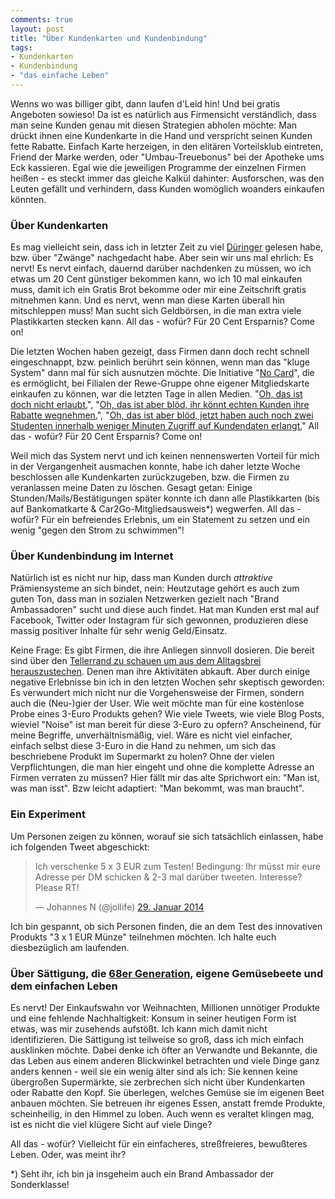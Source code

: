 ```yaml
---
comments: true
layout: post
title: "Über Kundenkarten und Kundenbindung"
tags:
- Kundenkarten
- Kundenbindung
- "das einfache Leben"
---
```

Wenns wo was billiger gibt, dann laufen d'Leid hin! Und bei gratis Angeboten sowieso! Da ist es natürlich aus Firmensicht verständlich, dass man seine Kunden genau mit diesen Strategien abholen möchte: Man drückt ihnen eine Kundenkarte in die Hand und verspricht seinen Kunden fette Rabatte. Einfach Karte herzeigen, in den elitären Vorteilsklub eintreten, Friend der Marke werden, oder "Umbau-Treuebonus" bei der Apotheke ums Eck kassieren. Egal wie die jeweiligen Programme der einzelnen Firmen heißen - es steckt immer das gleiche Kalkül dahinter: Ausforschen, was den Leuten gefällt und verhindern, dass Kunden womöglich woanders einkaufen könnten.

### Über Kundenkarten ###

Es mag vielleicht sein, dass ich in letzter Zeit zu viel [Düringer](http://www.amazon.de/o/ASIN/3990010654/ref=nosim/laafi-21) gelesen habe, bzw. über "Zwänge" nachgedacht habe. Aber sein wir uns mal ehrlich: Es nervt! Es nervt einfach, dauernd darüber nachdenken zu müssen, wo ich etwas um 20 Cent günstiger bekommen kann, wo ich 10 mal einkaufen muss, damit ich ein Gratis Brot bekomme oder mir eine Zeitschrift gratis mitnehmen kann. Und es nervt, wenn man diese Karten überall hin mitschleppen muss! Man sucht sich Geldbörsen, in die man extra viele Plastikkarten stecken kann. All das - wofür? Für 20 Cent Ersparnis? Come on!

Die letzten Wochen haben gezeigt, dass Firmen dann doch recht schnell eingeschnappt, bzw. peinlich berührt sein können, wenn man das "kluge System" dann mal für sich ausnutzen möchte. Die Initiative "[No Card](https://nocard.info/)", die es ermöglicht, bei Filialen der Rewe-Gruppe ohne eigener Mitgliedskarte einkaufen zu können, war die letzten Tage in allen Medien. "[Oh, das ist doch nicht erlaubt.](http://futurezone.at/digital-life/kundenkarten-generator-sorgt-fuer-aerger-bei-billa-und-co/46.509.994)", "[Oh, das ist aber blöd, ihr könnt echten Kunden ihre Rabatte wegnehmen.](http://futurezone.at/digital-life/nocard-kundenkarten-haben-sicherheitsproblem/47.137.900)", "[Oh, das ist aber blöd, jetzt haben auch noch zwei Studenten innerhalb weniger Minuten Zugriff auf Kundendaten erlangt.](http://futurezone.at/digital-life/fh-studenten-knacken-merkur-kundendatenbank/47.341.189)" All das - wofür? Für 20 Cent Ersparnis? Come on!

Weil mich das System nervt und ich keinen nennenswerten Vorteil für mich in der Vergangenheit ausmachen konnte, habe ich daher letzte Woche beschlossen alle Kundenkarten zurückzugeben, bzw. die Firmen zu veranlassen meine Daten zu löschen. Gesagt getan: Einige Stunden/Mails/Bestätigungen später konnte ich dann alle Plastikkarten (bis auf Bankomatkarte & Car2Go-Mitgliedsausweis*) wegwerfen. All das - wofür? Für ein befreiendes Erlebnis, um ein Statement zu setzen und ein wenig "gegen den Strom zu schwimmen"! 

### Über Kundenbindung im Internet ###

Natürlich ist es nicht nur hip, dass man Kunden durch *attraktive* Prämiensysteme an sich bindet, nein: Heutzutage gehört es auch zum guten Ton, dass man in sozialen Netzwerken gezielt nach "Brand Ambassadoren" sucht und diese auch findet. Hat man Kunden erst mal auf Facebook, Twitter oder Instagram für sich gewonnen, produzieren diese massig positiver Inhalte für sehr wenig Geld/Einsatz.

Keine Frage: Es gibt Firmen, die ihre Anliegen sinnvoll dosieren. Die bereit sind über den [Tellerrand zu schauen um aus dem Alltagsbrei herauszustechen](http://johannes.nagl.name/2012/wenn-prinzenrolle-und-ovomaltine-twitter-machen/). Denen man ihre Aktivitäten abkauft. Aber durch einige negative Erlebnisse bin ich in den letzten Wochen sehr skeptisch geworden: Es verwundert mich nicht nur die Vorgehensweise der Firmen, sondern auch die (Neu-)gier der User. Wie weit möchte man für eine kostenlose Probe eines 3-Euro Produkts gehen? Wie viele Tweets, wie viele Blog Posts, wieviel "Noise" ist man bereit für diese 3-Euro zu opfern? Anscheinend, für meine Begriffe, unverhältnismäßig, viel. Wäre es nicht viel einfacher, einfach selbst diese 3-Euro in die Hand zu nehmen, um sich das beschriebene Produkt im Supermarkt zu holen? Ohne der vielen Verpflichtungen, die man hier eingeht und ohne die komplette Adresse an Firmen verraten zu müssen? Hier fällt mir das alte Sprichwort ein: "Man ist, was man isst". Bzw leicht adaptiert: "Man bekommt, was man braucht".

### Ein Experiment ### 

Um Personen zeigen zu können, worauf sie sich tatsächlich einlassen, habe ich folgenden Tweet abgeschickt: 

<blockquote class="twitter-tweet" lang="de"><p>Ich verschenke 5 x 3 EUR zum Testen! Bedingung: Ihr müsst mir eure Adresse per DM schicken &amp; 2-3 mal darüber tweeten. Interesse? Please RT!</p>&mdash; Johannes N (@jollife) <a href="https://twitter.com/jollife/statuses/428643179718778881">29. Januar 2014</a></blockquote>
<script async src="//platform.twitter.com/widgets.js" charset="utf-8"></script>

Ich bin gespannt, ob sich Personen finden, die an dem Test des innovativen Produkts "3 x 1 EUR Münze" teilnehmen möchten. Ich halte euch diesbezüglich am laufenden.


### Über Sättigung, die [68er Generation](http://de.wikipedia.org/wiki/68er-Generation#68er-Generation), eigene Gemüsebeete und dem einfachen Leben ###

Es nervt! Der Einkaufswahn vor Weihnachten, Millionen unnötiger Produkte und eine fehlende Nachhaltigkeit: Konsum in seiner heutigen Form ist etwas, was mir zusehends aufstößt. Ich kann mich damit nicht identifizieren. Die Sättigung ist teilweise so groß, dass ich mich einfach ausklinken möchte. Dabei denke ich öfter an Verwandte und Bekannte, die das Leben aus einem anderen Blickwinkel betrachten und viele Dinge ganz anders kennen - weil sie ein wenig älter sind als ich: Sie kennen keine übergroßen Supermärkte, sie zerbrechen sich nicht über Kundenkarten oder Rabatte den Kopf. Sie überlegen, welches Gemüse sie im eigenen Beet anbauen möchten. Sie betreuen ihr eigenes Essen, anstatt fremde Produkte, scheinheilig, in den Himmel zu loben. Auch wenn es veraltet klingen mag, ist es nicht die viel klügere Sicht auf viele Dinge?

All das - wofür? Vielleicht für ein einfacheres, streßfreieres, bewußteres Leben. Oder, was meint ihr?


*) Seht ihr, ich bin ja insgeheim auch ein Brand Ambassador der Sonderklasse!
